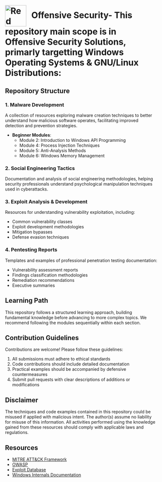 # <img src="https://tryhackme-images.s3.amazonaws.com/room-icons/66704dd0e54a1f39bff7b1a1-1735574324705" alt="Red Team Operator" width="70" style="vertical-align: middle; margin-right: 10px;"> Offensive Security- This repository main scope is in Offensive Security Solutions, primarly targetting Windows Operating Systems & GNU/Linux Distributions:


## Repository Structure

### 1. Malware Development
A collection of resources exploring malware creation techniques to better understand how malicious software operates, facilitating improved detection and prevention strategies.

- **Beginner Modules**:
  - Module 2: Introduction to Windows API Programming
  - Module 4: Process Injection Techniques
  - Module 5: Anti-Analysis Methods
  - Module 6: Windows Memory Management
  
### 2. Social Engineering Tactics
Documentation and analysis of social engineering methodologies, helping security professionals understand psychological manipulation techniques used in cyberattacks.

### 3. Exploit Analysis & Development
Resources for understanding vulnerability exploitation, including:
- Common vulnerability classes
- Exploit development methodologies
- Mitigation bypasses
- Defense evasion techniques

### 4. Pentesting Reports
Templates and examples of professional penetration testing documentation:
- Vulnerability assessment reports
- Findings classification methodologies
- Remediation recommendations
- Executive summaries

## Learning Path
This repository follows a structured learning approach, building fundamental knowledge before advancing to more complex topics. We recommend following the modules sequentially within each section.

## Contribution Guidelines
Contributions are welcome! Please follow these guidelines:
1. All submissions must adhere to ethical standards
2. Code contributions should include detailed documentation
3. Practical examples should be accompanied by defensive countermeasures
4. Submit pull requests with clear descriptions of additions or modifications

## Disclaimer
The techniques and code examples contained in this repository could be misused if applied with malicious intent. The author(s) assume no liability for misuse of this information. All activities performed using the knowledge gained from these resources should comply with applicable laws and regulations.

## Resources
- [MITRE ATT&CK Framework](https://attack.mitre.org/)
- [OWASP](https://owasp.org/)
- [Exploit Database](https://www.exploit-db.com/)
- [Windows Internals Documentation](https://docs.microsoft.com/en-us/windows/win32/sysinfo/windows-system-information)
